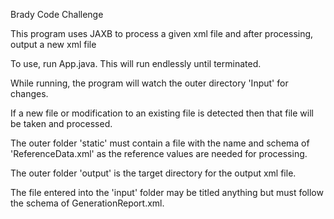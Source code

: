 Brady Code Challenge

This program uses JAXB to process a given xml file and after processing, output a new xml file

To use, run App.java. This will run endlessly until terminated.

While running, the program will watch the outer directory 'Input' for changes.

If a new file or modification to an existing file is detected then that file will be taken and processed.

The outer folder 'static' must contain a file with the name and schema of 'ReferenceData.xml' as the reference values are needed for processing.

The outer folder 'output' is the target directory for the output xml file.

The file entered into the 'input' folder may be titled anything but must follow the schema of GenerationReport.xml.
